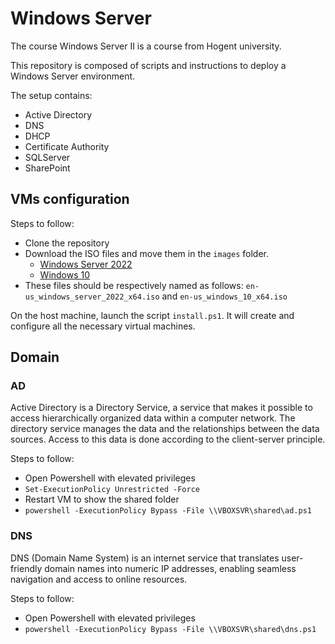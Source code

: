 # Windows Server

The course Windows Server II is a course from Hogent university.

This repository is composed of scripts and instructions to deploy a Windows Server environment.

The setup contains:
- Active Directory
- DNS
- DHCP
- Certificate Authority
- SQLServer
- SharePoint

## VMs configuration

Steps to follow:
- Clone the repository
- Download the ISO files and move them in the `images` folder.
    - [Windows Server 2022](https://www.microsoft.com/en-us/windows-server)
    - [Windows 10](https://www.microsoft.com/en-us/software-download/windows10)
- These files should be respectively named as follows: `en-us_windows_server_2022_x64.iso` and `en-us_windows_10_x64.iso`

On the host machine, launch the script `install.ps1`.
It will create and configure all the necessary virtual machines.

## Domain

### AD

Active Directory is a Directory Service, a service that makes it possible to access
hierarchically organized data within a computer network. The directory service
manages the data and the relationships between the data sources. Access to this
data is done according to the client-server principle.

Steps to follow:
- Open Powershell with elevated privileges
- `Set-ExecutionPolicy Unrestricted -Force`
- Restart VM to show the shared folder
- `powershell -ExecutionPolicy Bypass -File \\VBOXSVR\shared\ad.ps1`

### DNS

DNS (Domain Name System) is an internet service that translates user-friendly domain names into numeric IP addresses, enabling seamless navigation and access to online resources.

Steps to follow:
- Open Powershell with elevated privileges
- `powershell -ExecutionPolicy Bypass -File \\VBOXSVR\shared\dns.ps1`
